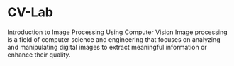 # CV-Lab
Introduction to Image Processing Using Computer Vision  Image processing is a field of computer science and engineering that focuses on analyzing and manipulating digital images to extract meaningful information or enhance their quality.
